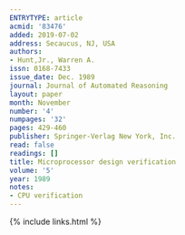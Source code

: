 ```yaml
---
ENTRYTYPE: article
acmid: '83476'
added: 2019-07-02
address: Secaucus, NJ, USA
authors:
- Hunt,Jr., Warren A.
issn: 0168-7433
issue_date: Dec. 1989
journal: Journal of Automated Reasoning
layout: paper
month: November
number: '4'
numpages: '32'
pages: 429-460
publisher: Springer-Verlag New York, Inc.
read: false
readings: []
title: Microprocessor design verification
volume: '5'
year: 1989
notes:
- CPU verification
---
```

{% include links.html %}
